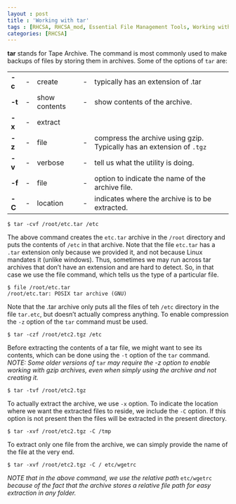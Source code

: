 ```yaml
---
layout : post
title : 'Working with tar'
tags : [RHCSA, RHCSA_mod, Essential File Management Tools, Working with Links]
categories: [RHCSA]
---
```



**tar** stands for Tape Archive. The command is most commonly used to
make backups of files by storing them in archives. Some of the options
of `tar`
are:

|        |    |               |    |                                                                       |
| :----- | :-: | :------------ | :-: | :-------------------------------------------------------------------- |
| **-c** | \- | create        | \- | typically has an extension of .tar                                    |
| **-t** | \- | show contents | \- | show contents of the archive.                                         |
| **-x** | \- | extract       |    |                                                                       |
| **-z** | \- | file          | \- | compress the archive using gzip. Typically has an extension of `.tgz` |
| **-v** | \- | verbose       | \- | tell us what the utility is doing.                                    |
| **-f** | \- | file          | \- | option to indicate the name of the archive file.                      |
| **-C** | \- | location      | \- | indicates where the archive is to be extracted.                       |

``` console
$ tar -cvf /root/etc.tar /etc
```

The above command creates the `etc.tar` archive in the `/root` directory
and puts the contents of `/etc` in that archive. Note that the file
`etc.tar` has a `.tar` extension only because we provided it, and not
because Linux mandates it (unlike windows). Thus, sometimes we may run
across tar archives that don’t have an extension and are hard to detect.
So, in that case we use the file command, which tells us the type of a
particular file.

``` console
$ file /root/etc.tar
/root/etc.tar: POSIX tar archive (GNU)
```

Note that the .tar archive only puts all the files of teh `/etc`
directory in the file `tar.etc`, but doesn’t actually compress anything.
To enable compression the `-z` option of the `tar` command must be used.

``` console
$ tar -czf /root/etc2.tgz /etc
```

Before extracting the contents of a tar file, we might want to see its
contents, which can be done using the `-t` option of the `tar` command.
*NOTE: Some older versions of* `tar` *may require the -z option to
enable working with gzip archives, even when simply using the archive
and not creating it.*

``` console
$ tar -tvf /root/etc2.tgz
```

To actually extract the archive, we use `-x` option. To indicate the
location where we want the extracted files to reside, we include the
`-C` option. If this option is not present then the files will be
extracted in the present directory.

``` console
$ tar -xvf /root/etc2.tgz -C /tmp
```

To extract only one file from the archive, we can simply provide the
name of the file at the very end.

``` console
$ tar -xvf /root/etc2.tgz -C / etc/wgetrc
```

*NOTE that in the above command, we use the relative path* `etc/wgetrc`
*because of the fact that the archive stores a relative file path for
easy extraction in any folder.*
